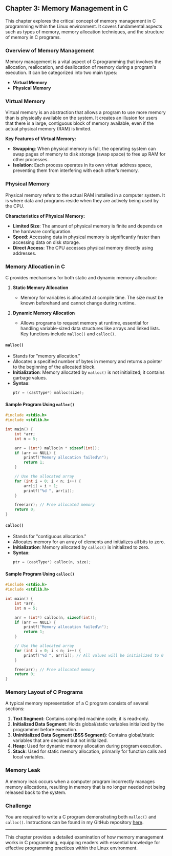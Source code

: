## Chapter 3: Memory Management in C

This chapter explores the critical concept of memory management in C programming within the Linux environment. It covers fundamental aspects such as types of memory, memory allocation techniques, and the structure of memory in C programs.

### Overview of Memory Management

Memory management is a vital aspect of C programming that involves the allocation, reallocation, and deallocation of memory during a program's execution. It can be categorized into two main types:

- **Virtual Memory**
- **Physical Memory**

### Virtual Memory

Virtual memory is an abstraction that allows a program to use more memory than is physically available on the system. It creates an illusion for users that there is a large, contiguous block of memory available, even if the actual physical memory (RAM) is limited.

**Key Features of Virtual Memory:**

- **Swapping**: When physical memory is full, the operating system can swap pages of memory to disk storage (swap space) to free up RAM for other processes.
- **Isolation**: Each process operates in its own virtual address space, preventing them from interfering with each other’s memory.

### Physical Memory

Physical memory refers to the actual RAM installed in a computer system. It is where data and programs reside when they are actively being used by the CPU.

**Characteristics of Physical Memory:**

- **Limited Size**: The amount of physical memory is finite and depends on the hardware configuration.
- **Speed**: Accessing data in physical memory is significantly faster than accessing data on disk storage.
- **Direct Access**: The CPU accesses physical memory directly using addresses.

### Memory Allocation in C

C provides mechanisms for both static and dynamic memory allocation:

1. **Static Memory Allocation**
   - Memory for variables is allocated at compile time. The size must be known beforehand and cannot change during runtime.

2. **Dynamic Memory Allocation**
   - Allows programs to request memory at runtime, essential for handling variable-sized data structures like arrays and linked lists. Key functions include `malloc()` and `calloc()`.

#### `malloc()`

- Stands for "memory allocation."
- Allocates a specified number of bytes in memory and returns a pointer to the beginning of the allocated block.
- **Initialization**: Memory allocated by `malloc()` is not initialized; it contains garbage values.
- **Syntax**: 
  ```c
  ptr = (castType*) malloc(size);
  ```

#### Sample Program Using `malloc()`

```c
#include <stdio.h>
#include <stdlib.h>

int main() {
    int *arr;
    int n = 5;

    arr = (int*) malloc(n * sizeof(int));
    if (arr == NULL) {
        printf("Memory allocation failed\n");
        return 1;
    }

    // Use the allocated array
    for (int i = 0; i < n; i++) {
        arr[i] = i + 1;
        printf("%d ", arr[i]);
    }

    free(arr); // Free allocated memory
    return 0;
}
```

#### `calloc()`

- Stands for "contiguous allocation."
- Allocates memory for an array of elements and initializes all bits to zero.
- **Initialization**: Memory allocated by `calloc()` is initialized to zero.
- **Syntax**:
  ```c
  ptr = (castType*) calloc(n, size);
  ```

#### Sample Program Using `calloc()`

```c
#include <stdio.h>
#include <stdlib.h>

int main() {
    int *arr;
    int n = 5;

    arr = (int*) calloc(n, sizeof(int));
    if (arr == NULL) {
        printf("Memory allocation failed\n");
        return 1;
    }

    // Use the allocated array
    for (int i = 0; i < n; i++) {
        printf("%d ", arr[i]); // All values will be initialized to 0
    }

    free(arr); // Free allocated memory
    return 0;
}
```

### Memory Layout of C Programs

A typical memory representation of a C program consists of several sections:

1. **Text Segment**: Contains compiled machine code; it is read-only.
2. **Initialized Data Segment**: Holds global/static variables initialized by the programmer before execution.
3. **Uninitialized Data Segment (BSS Segment)**: Contains global/static variables that are declared but not initialized.
4. **Heap**: Used for dynamic memory allocation during program execution.
5. **Stack**: Used for static memory allocation, primarily for function calls and local variables.

### Memory Leak

A memory leak occurs when a computer program incorrectly manages memory allocations, resulting in memory that is no longer needed not being released back to the system.

### Challenge

You are required to write a C program demonstrating both `malloc()` and `calloc()`. Instructions can be found in my GitHub repository [here](https://github.com/myselfbasil/Introduction-to-C-in-Linux).

---

This chapter provides a detailed examination of how memory management works in C programming, equipping readers with essential knowledge for effective programming practices within the Linux environment.
